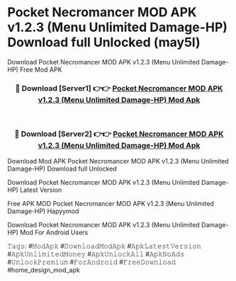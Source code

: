 # Pocket Necromancer MOD APK v1.2.3 (Menu Unlimited Damage-HP) Download full Unlocked (may5l)
Download Pocket Necromancer MOD APK v1.2.3 (Menu Unlimited Damage-HP) Free Mod APK

<div align="center">
<h3>🔴 Download [Server1] 👉👉 <a href="https://apkcomod.com?title=Pocket_Necromancer_MOD_APK_v1.2.3_(Menu_Unlimited_Damage-HP)">Pocket Necromancer MOD APK v1.2.3 (Menu Unlimited Damage-HP) Mod Apk</a></h3><br>

<h3>🔴 Download [Server2] 👉👉 <a href="https://apkcomod.com?title=Pocket_Necromancer_MOD_APK_v1.2.3_(Menu_Unlimited_Damage-HP)">Pocket Necromancer MOD APK v1.2.3 (Menu Unlimited Damage-HP) Mod Apk</a></h3>
</div>


Download Mod APK Pocket Necromancer MOD APK v1.2.3 (Menu Unlimited Damage-HP) Download full Unlocked

Download Pocket Necromancer MOD APK v1.2.3 (Menu Unlimited Damage-HP) Latest Version

Free APK MOD Pocket Necromancer MOD APK v1.2.3 (Menu Unlimited Damage-HP) Hapyymod

Download Pocket Necromancer MOD APK v1.2.3 (Menu Unlimited Damage-HP) Mod For Android Users

𝚃𝚊𝚐𝚜: #𝙼𝚘𝚍𝙰𝚙𝚔 #𝙳𝚘𝚠𝚗𝚕𝚘𝚊𝚍𝙼𝚘𝚍𝙰𝚙𝚔 #𝙰𝚙𝚔𝙻𝚊𝚝𝚎𝚜𝚝𝚅𝚎𝚛𝚜𝚒𝚘𝚗 #𝙰𝚙𝚔𝚄𝚗𝚕𝚒𝚖𝚒𝚝𝚎𝚍𝙼𝚘𝚗𝚎𝚢 #𝙰𝚙𝚔𝚄𝚗𝚕𝚘𝚌𝚔𝙰𝚕𝚕 #𝙰𝚙𝚔𝙽𝚘𝙰𝚍𝚜 #𝚄𝚗𝚕𝚘𝚌𝚔𝙿𝚛𝚎𝚖𝚒𝚞𝚖 #𝙵𝚘𝚛𝙰𝚗𝚍𝚛𝚘𝚒𝚍 #𝙵𝚛𝚎𝚎𝙳𝚘𝚠𝚗𝚕𝚘𝚊𝚍 #home_design_mod_apk